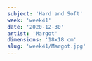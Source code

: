 ```yaml
---
subject: 'Hard and Soft'
week: 'week41'
date: '2020-12-30'
artist: 'Margot'
dimensions: '18x18 cm'
slug: 'week41/Margot.jpg'
---
```


